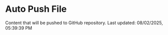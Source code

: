 # Auto Push File

Content that will be pushed to GitHub repository.
Last updated: 08/02/2025, 05:39:39 PM